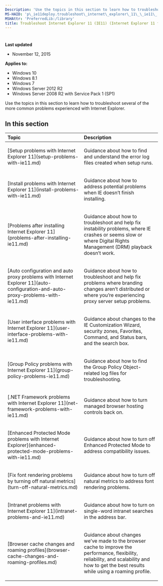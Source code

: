 ```yaml
---
Description: 'Use the topics in this section to learn how to troubleshoot several of the more common problems experienced with Internet Explorer.'
MS-HAID: 'p\_ie11deploy.troubleshoot\_internet\_explorer\_11\_\_ie11\_'
MSHAttr: 'PreferredLib:/library'
title: Troubleshoot Internet Explorer 11 (IE11) (Internet Explorer 11 for IT Pros)
---
```


# 


**Last updated**

-   November 12, 2015

**Applies to:**

-   Windows 10
-   Windows 8.1
-   Windows 7
-   Windows Server 2012 R2
-   Windows Server 2008 R2 with Service Pack 1 (SP1)

Use the topics in this section to learn how to troubleshoot several of the more common problems experienced with Internet Explorer.

## In this section


<table>
<colgroup>
<col width="50%" />
<col width="50%" />
</colgroup>
<thead>
<tr class="header">
<th align="left">Topic</th>
<th align="left">Description</th>
</tr>
</thead>
<tbody>
<tr class="odd">
<td align="left"><p>[Setup problems with Internet Explorer 11](setup-problems-with-ie11.md)</p></td>
<td align="left"><p>Guidance about how to find and understand the error log files created when setup runs.</p></td>
</tr>
<tr class="even">
<td align="left"><p>[Install problems with Internet Explorer 11](install-problems-with-ie11.md)</p></td>
<td align="left"><p>Guidance about how to address potential problems when IE doesn’t finish installing.</p></td>
</tr>
<tr class="odd">
<td align="left"><p>[Problems after installing Internet Explorer 11](problems-after-installing-ie11.md)</p></td>
<td align="left"><p>Guidance about how to troubleshoot and help fix instability problems, where IE crashes or seems slow or where Digital Rights Management (DRM) playback doesn’t work.</p></td>
</tr>
<tr class="even">
<td align="left"><p>[Auto configuration and auto proxy problems with Internet Explorer 11](auto-configuration-and-auto-proxy-problems-with-ie11.md)</p></td>
<td align="left"><p>Guidance about how to troubleshoot and help fix problems where branding changes aren’t distributed or where you’re experiencing proxy server setup problems.</p></td>
</tr>
<tr class="odd">
<td align="left"><p>[User interface problems with Internet Explorer 11](user-interface-problems-with-ie11.md)</p></td>
<td align="left"><p>Guidance about changes to the IE Customization Wizard, security zones, Favorites, Command, and Status bars, and the search box.</p></td>
</tr>
<tr class="even">
<td align="left"><p>[Group Policy problems with Internet Explorer 11](group-policy-problems-ie11.md)</p></td>
<td align="left"><p>Guidance about how to find the Group Policy Object-related log files for troubleshooting.</p></td>
</tr>
<tr class="odd">
<td align="left"><p>[.NET Framework problems with Internet Explorer 11](net-framework-problems-with-ie11.md)</p></td>
<td align="left"><p>Guidance about how to turn managed browser hosting controls back on.</p></td>
</tr>
<tr class="even">
<td align="left"><p>[Enhanced Protected Mode problems with Internet Explorer](enhanced-protected-mode-problems-with-ie11.md)</p></td>
<td align="left"><p>Guidance about how to turn off Enhanced Protected Mode to address compatibility issues.</p></td>
</tr>
<tr class="odd">
<td align="left"><p>[Fix font rendering problems by turning off natural metrics](turn-off-natural-metrics.md)</p></td>
<td align="left"><p>Guidance about how to turn off natural metrics to address font rendering problems.</p></td>
</tr>
<tr class="even">
<td align="left"><p>[Intranet problems with Internet Explorer 11](intranet-problems-and-ie11.md)</p></td>
<td align="left"><p>Guidance about how to turn on single-word intranet searches in the address bar.</p></td>
</tr>
<tr class="odd">
<td align="left"><p>[Browser cache changes and roaming profiles](browser-cache-changes-and-roaming-profiles.md)</p></td>
<td align="left"><p>Guidance about changes we’ve made to the browser cache to improve the performance, flexibility, reliability, and scalability and how to get the best results while using a roaming profile.</p></td>
</tr>
</tbody>
</table>

 

 

 




